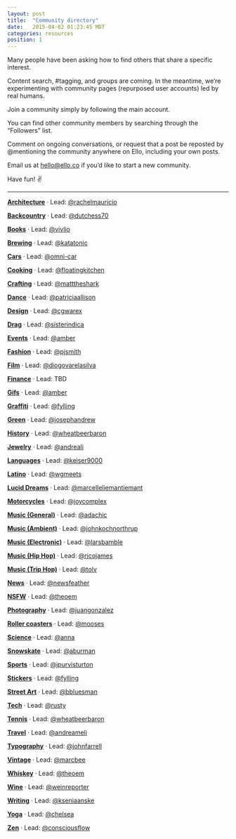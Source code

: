 ```yaml
---
layout: post
title:  "Community directory"
date:   2015-04-02 01:23:45 MDT
categories: resources
position: 1
---
```

Many people have been asking how to find others that share a specific interest.

Content search, #tagging, and groups are coming. In the meantime, we’re experimenting with community pages (repurposed user accounts) led by real humans.

Join a community simply by following the main account.

You can find other community members by searching through the “Followers” list.

Comment on ongoing conversations, or request that a post be reposted by @mentioning the community anywhere on Ello, including your own posts.

Email us at [hello@ello.co](mailto:hello@ello.co) if you’d like to start a new community.

Have fun! :v:

---

**[Architecture](/elloarchitecture)** · Lead: [@rachelmauricio](/rachelmauricio)

**[Backcountry](/ellobackcountry)** · Lead: [@dutchess70](/dutchess70)

**[Books](/ellobooks)** · Lead: [@vivlio](/vivlio)

**[Brewing](/ellobrew)** · Lead: [@katatonic](/katatonic)

**[Cars](/ellocars)** · Lead: [@omni-car](/car)

**[Cooking](/ellocooking)** · Lead: [@floatingkitchen](/floatingkitchen)

**[Crafting](/ellocrafting)** · Lead: [@matttheshark](/matttheshark)

**[Dance](/ellodance)** · Lead: [@patriciaallison](/patriciaallison)

**[Design](/ellodesign)** · Lead: [@cgwarex](/cgwarex)

**[Drag](/ellodrag)** · Lead: [@sisterindica](/sisterindica)

**[Events](/elloevents)** · Lead: [@amber](/amber)

**[Fashion](/ellofashion)** · Lead: [@pjsmith](/pjsmith)

**[Film](/ellofilm)** · Lead: [@diogovarelasilva](/diogovarelasilva)

**[Finance](/ellofinance)** · Lead: TBD

**[Gifs](/ellogifs)** · Lead: [@amber](/amber)

**[Graffiti](/ellograffiti)** · Lead: [@fylling](/fylling)

**[Green](/ellogreen)** · Lead: [@josephandrew](/josephandrew)

**[History](/ellohistory)** · Lead: [@wheatbeerbaron](/wheatbeerbaron)

**[Jewelry](/ellojewelry)** · Lead: [@andreali](/andreali)

**[Languages](/ellolanguages)** · Lead: [@keiser9000](/keiser9000)

**[Latino](/ellolatino)** · Lead: [@wgmeets](/wgmeets)

**[Lucid Dreams](/elloluciddreams)** · Lead: [@marcelleliemantiemant](/marcelleliemantiemant)

**[Motorcycles](/ellomotorcycles)** · Lead: [@joycomplex](/joycomplex)

**[Music (General)](/ellomusic)** · Lead: [@adachic](/adachic)

**[Music (Ambient)](/elloambient)** · Lead: [@johnkochnorthrup](/johnkochnorthrup)

**[Music (Electronic)](/elloelectronic)** · Lead: [@larsbamble](/larsbamble)

**[Music (Hip Hop)](/ellohiphop)** · Lead: [@ricojames](/ricojames)

**[Music (Trip Hop)](/ellotriphop)** · Lead: [@tolv](/tolv)

**[News](/ellonews)** · Lead: [@newsfeather](/newsfeather)

**[NSFW](/ellonsfw)** · Lead: [@theoem](/theoem)

**[Photography](/ellophotography)** · Lead: [@juangonzalez](/juangonzalez)

**[Roller coasters](/ellocoaster)** · Lead: [@mooses](/mooses)

**[Science](/elloscience)** · Lead: [@anna](/anna)

**[Snowskate](/ellosnowskate)** · Lead: [@aburman](/aburman)

**[Sports](/ellosport)** · Lead: [@jpurvisturton](/jpurvisturton)

**[Stickers](/ellostickers)** · Lead: [@fylling](/fylling)

**[Street Art](/ellostreet)** · Lead: [@bbluesman](/bbluesman)

**[Tech](/ellotech)** · Lead: [@rusty](/rusty)

**[Tennis](/ellotennis)** · Lead: [@wheatbeerbaron](/wheatbeerbaron)

**[Travel](/ellotravel)** · Lead: [@andreameli](/andreameli)

**[Typography](/ellotypography)** · Lead: [@johnfarrell](/johnfarrell)

**[Vintage](/ellovintage)** · Lead: [@marcbee](/marcbee)

**[Whiskey](/ellowhiskey)** · Lead: [@theoem](/theoem)

**[Wine](/ellowine)** · Lead: [@weinreporter](/weinreporter)

**[Writing](/ellowrites)** · Lead: [@kseniaanske](/kseniaanske)

**[Yoga](/elloyoga)** · Lead: [@chelsea](/chelsea)

**[Zen](/ellozen)** · Lead: [@consciousflow](/consciousflow)


